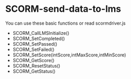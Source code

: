 # SCORM-send-data-to-lms

You can use these basic functions or read scormdriver.js

- SCORM_CallLMSInitialize()
- SCORM_SetCompleted()
- SCORM_SetPassed()
- SCORM_SetFailed()
- SCORM_SetScore(intScore,intMaxScore,intMinScore)
- SCORM_GetScore()
- SCORM_ResetStatus()
- SCORM_GetStatus()
